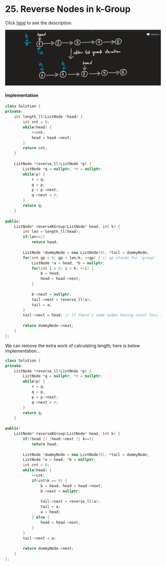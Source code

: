 # 25. Reverse Nodes in k-Group
Click [here](https://leetcode.com/problems/reverse-nodes-in-k-group/description/) to see the description.   

![approach-explanation](https://github.com/sahsan73/cp/blob/main/Problems-%26%26-Solutions/LeetCode/assets/images/25-approach-depiction.png)   

#### Implementation
```cpp
class Solution {
private:
    int length_ll(ListNode *head) {
        int cnt = 0;
        while(head) {
            ++cnt;
            head = head->next;
        }
        return cnt;
    }

    ListNode *reverse_ll(ListNode *p) {
        ListNode *q = nullptr, *r = nullptr;
        while(p) {
            r = q;
            q = p;
            p = p->next;
            q->next = r;
        }
        return q;
    }

public:
    ListNode* reverseKGroup(ListNode* head, int k) {
        int len = length_ll(head);
        if(len<=1)
            return head;
        
        ListNode *dummyNode = new ListNode(0), *tail = dummyNode;
        for(int gp = 0; gp < len/k; ++gp) { // gp stands for 'group'
            ListNode *a = head, *b = nullptr;
            for(int i = 0; i < k; ++i) {
                b = head;
                head = head->next;
            }

            b->next = nullptr;
            tail->next = reverse_ll(a);
            tail = a;
        }
        tail->next = head; // if there's some nodes having count less than k

        return dummyNode->next;
    }
};
```
   
We can remove the extra work of calculating length, here is below implementation...   
```cpp
class Solution {
private:
    ListNode *reverse_ll(ListNode *p) {
        ListNode *q = nullptr, *r = nullptr;
        while(p) {
            r = q;
            q = p;
            p = p->next;
            q->next = r;
        }
        return q;
    }

public:
    ListNode* reverseKGroup(ListNode* head, int k) {
        if(!head || !head->next || k==1)
            return head;
        
        ListNode *dummyNode = new ListNode(0), *tail = dummyNode;
        ListNode *a = head, *b = nullptr;
        int cnt = 0;
        while(head) {
            ++cnt;
            if(cnt%k == 0) {
                b = head, head = head->next;
                b->next = nullptr;

                tail->next = reverse_ll(a);
                tail = a;
                a = head;
            } else {
                head = head->next;
            }
        }
        tail->next = a;

        return dummyNode->next;
    }
};
```
